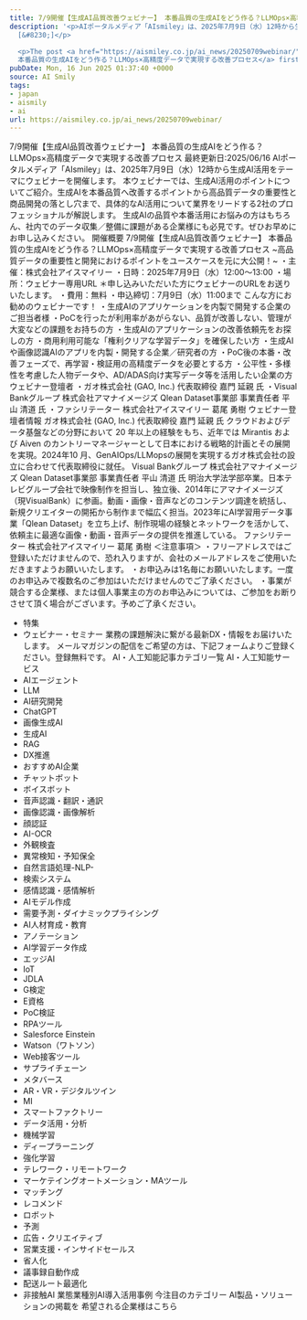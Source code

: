 ```yaml
---
title: 7/9開催【生成AI品質改善ウェビナー】 本番品質の生成AIをどう作る？LLMOps×高精度データで実現する改善プロセス
description: '<p>AIポータルメディア「AIsmiley」は、2025年7月9日（水）12時から生成AI活用をテーマにウェビナーを開催します。 本ウェビナーでは、生成AI活用のポイントについてご紹介。生成AIを本番品質へ改善するポイントか
  [&#8230;]</p>

  <p>The post <a href="https://aismiley.co.jp/ai_news/20250709webinar/">7/9開催【生成AI品質改善ウェビナー】
  本番品質の生成AIをどう作る？LLMOps×高精度データで実現する改善プロセス</a> first appeared on <a href="https://aismiley.co.jp">AIポータルメディアAIsmiley</a>.</p>'
pubDate: Mon, 16 Jun 2025 01:37:40 +0000
source: AI Smily
tags:
- japan
- aismily
- ai
url: https://aismiley.co.jp/ai_news/20250709webinar/
---
```


7/9開催【生成AI品質改善ウェビナー】 本番品質の生成AIをどう作る？LLMOps×高精度データで実現する改善プロセス
最終更新日:2025/06/16
AIポータルメディア「AIsmiley」は、2025年7月9日（水）12時から生成AI活用をテーマにウェビナーを開催します。
本ウェビナーでは、生成AI活用のポイントについてご紹介。生成AIを本番品質へ改善するポイントから高品質データの重要性と商品開発の落とし穴まで、具体的なAI活用について業界をリードする2社のプロフェッショナルが解説します。
生成AIの品質や本番活用にお悩みの方はもちろん、社内でのデータ収集／整備に課題がある企業様にも必見です。ぜひお早めにお申し込みください。
開催概要
7/9開催【生成AI品質改善ウェビナー】
本番品質の生成AIをどう作る？LLMOps×高精度データで実現する改善プロセス
~高品質データの重要性と開発におけるポイントをユースケースを元に大公開！~
・主催：株式会社アイスマイリー
・日時：2025年7月9日（水）12:00～13:00
・場所：ウェビナー専用URL ＊申し込みいただいた方にウェビナーのURLをお送りいたします。
・費用：無料
・申込締切：7月9日（水）11:00まで
こんな方にお勧めのウェビナーです！
・生成AIのアプリケーションを内製で開発する企業のご担当者様
・PoCを行ったが利用率があがらない、品質が改善しない、管理が大変などの課題をお持ちの方
・生成AIのアプリケーションの改善依頼先をお探しの方
・商用利用可能な「権利クリアな学習データ」を確保したい方
・生成AIや画像認識AIのアプリを内製・開発する企業／研究者の方
・PoC後の本番・改善フェーズで、再学習・検証用の高精度データを必要とする方
・公平性・多様性を考慮した人物データや、AD/ADAS向け実写データ等を活用したい企業の方
ウェビナー登壇者
・ガオ株式会社 (GAO, Inc.) 代表取締役 嘉門 延親 氏
・Visual Bankグループ 株式会社アマナイメージズ Qlean Dataset事業部 事業責任者 平山 清道 氏
・ファシリテーター 株式会社アイスマイリー 葛尾 勇樹
ウェビナー登壇者情報
ガオ株式会社 (GAO, Inc.)
代表取締役 嘉門 延親 氏
クラウドおよびデータ基盤などの分野において 20 年以上の経験をもち、近年では Mirantis および Aiven のカントリーマネージャーとして日本における戦略的計画とその展開を実現。2024年10 月、GenAIOps/LLMopsの展開を実現するガオ株式会社の設立に合わせて代表取締役に就任。
Visual Bankグループ 株式会社アマナイメージズ
Qlean Dataset事業部 事業責任者 平山 清道 氏
明治大学法学部卒業。日本テレビグループ会社で映像制作を担当し、独立後、2014年にアマナイメージズ（現VisualBank）に参画。動画・画像・音声などのコンテンツ調達を統括し、新規クリエイターの開拓から制作まで幅広く担当。2023年にAI学習用データ事業「Qlean Dataset」を立ち上げ、制作現場の経験とネットワークを活かして、依頼主に最適な画像・動画・音声データの提供を推進している。
ファシリテーター
株式会社アイスマイリー 葛尾 勇樹
＜注意事項＞
・フリーアドレスではご登録いただけませんので、恐れ入りますが、会社のメールアドレスをご使用いただきますようお願いいたします。
・お申込みは1名毎にお願いいたします。一度のお申込みで複数名のご参加はいただけませんのでご了承ください。
・事業が競合する企業様、または個人事業主の方のお申込みについては、ご参加をお断りさせて頂く場合がございます。予めご了承ください。
- 特集
- ウェビナー・セミナー
業務の課題解決に繋がる最新DX・情報をお届けいたします。
メールマガジンの配信をご希望の方は、下記フォームよりご登録ください。登録無料です。
AI・人工知能記事カテゴリ一覧
AI・人工知能サービス
- AIエージェント
- LLM
- AI研究開発
- ChatGPT
- 画像生成AI
- 生成AI
- RAG
- DX推進
- おすすめAI企業
- チャットボット
- ボイスボット
- 音声認識・翻訳・通訳
- 画像認識・画像解析
- 顔認証
- AI-OCR
- 外観検査
- 異常検知・予知保全
- 自然言語処理-NLP-
- 検索システム
- 感情認識・感情解析
- AIモデル作成
- 需要予測・ダイナミックプライシング
- AI人材育成・教育
- アノテーション
- AI学習データ作成
- エッジAI
- IoT
- JDLA
- G検定
- E資格
- PoC検証
- RPAツール
- Salesforce Einstein
- Watson（ワトソン）
- Web接客ツール
- サプライチェーン
- メタバース
- AR・VR・デジタルツイン
- MI
- スマートファクトリー
- データ活用・分析
- 機械学習
- ディープラーニング
- 強化学習
- テレワーク・リモートワーク
- マーケテイングオートメーション・MAツール
- マッチング
- レコメンド
- ロボット
- 予測
- 広告・クリエイティブ
- 営業支援・インサイドセールス
- 省人化
- 議事録自動作成
- 配送ルート最適化
- 非接触AI
業態業種別AI導入活用事例
今注目のカテゴリー
AI製品・ソリューションの掲載を
希望される企業様はこちら